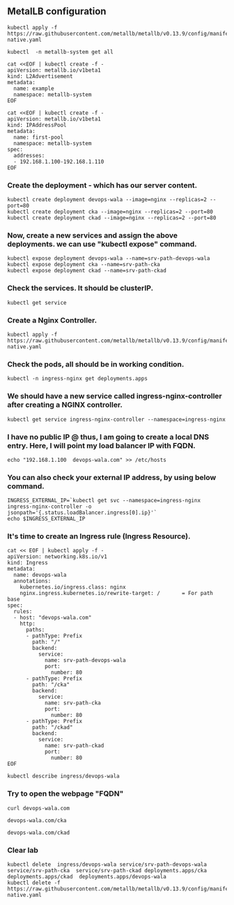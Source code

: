 ## MetalLB configuration
```
kubectl apply -f https://raw.githubusercontent.com/metallb/metallb/v0.13.9/config/manifests/metallb-native.yaml
```
```
kubectl  -n metallb-system get all
```
```
cat <<EOF | kubectl create -f -
apiVersion: metallb.io/v1beta1
kind: L2Advertisement
metadata:
  name: example
  namespace: metallb-system
EOF
```
```
cat <<EOF | kubectl create -f -
apiVersion: metallb.io/v1beta1
kind: IPAddressPool
metadata:
  name: first-pool
  namespace: metallb-system
spec:
  addresses:
  - 192.168.1.100-192.168.1.110
EOF
```


### Create the deployment - which has our server content.

```
kubectl create deployment devops-wala --image=nginx --replicas=2 --port=80
kubectl create deployment cka --image=nginx --replicas=2 --port=80
kubectl create deployment ckad --image=nginx --replicas=2 --port=80
```

### Now, create a new services and assign the above deployments. we can use "kubectl expose" command.
```
kubectl expose deployment devops-wala --name=srv-path-devops-wala
kubectl expose deployment cka --name=srv-path-cka
kubectl expose deployment ckad --name=srv-path-ckad
```

### Check the services. It should be clusterIP.
```
kubectl get service
```

### Create a Nginx Controller.
```
kubectl apply -f https://raw.githubusercontent.com/metallb/metallb/v0.13.9/config/manifests/metallb-native.yaml
```

### Check the pods, all should be in working condition.
```
kubectl -n ingress-nginx get deployments.apps 
```

### We should have a new service called ingress-nginx-controller after creating a NGINX controller.

```
kubectl get service ingress-nginx-controller --namespace=ingress-nginx
```

### I have no public IP @ thus, I am going to create a local DNS entry. Here, I will point my load balancer IP with FQDN.
```
echo "192.168.1.100  devops-wala.com" >> /etc/hosts
```

### You can also check your external IP address, by using below command.
```
INGRESS_EXTERNAL_IP=`kubectl get svc --namespace=ingress-nginx ingress-nginx-controller -o jsonpath='{.status.loadBalancer.ingress[0].ip}'`
echo $INGRESS_EXTERNAL_IP
```

### It's time to create an Ingress rule (Ingress Resource). 

```
cat << EOF | kubectl apply -f -
apiVersion: networking.k8s.io/v1
kind: Ingress
metadata:
  name: devops-wala
  annotations:
    kubernetes.io/ingress.class: nginx
    nginx.ingress.kubernetes.io/rewrite-target: /       = For path base
spec:
  rules:
  - host: "devops-wala.com"
    http:
      paths:
      - pathType: Prefix
        path: "/"
        backend:
          service:
            name: srv-path-devops-wala
            port:
              number: 80
      - pathType: Prefix
        path: "/cka"
        backend:
          service:
            name: srv-path-cka
            port:
              number: 80
      - pathType: Prefix
        path: "/ckad"
        backend:
          service:
            name: srv-path-ckad
            port:
              number: 80
EOF
```

```
kubectl describe ingress/devops-wala

```

### Try to open the webpage "FQDN"
```
curl devops-wala.com
```
```
devops-wala.com/cka
```
```
devops-wala.com/ckad
```


### Clear lab
```
kubectl delete  ingress/devops-wala service/srv-path-devops-wala service/srv-path-cka  service/srv-path-ckad deployments.apps/cka deployments.apps/ckad  deployments.apps/devops-wala 
kubectl delete -f https://raw.githubusercontent.com/metallb/metallb/v0.13.9/config/manifests/metallb-native.yaml
```


